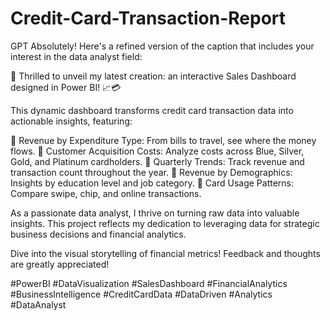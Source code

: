 # Credit-Card-Transaction-Report

GPT
Absolutely! Here's a refined version of the caption that includes your interest in the data analyst field:

🎉 Thrilled to unveil my latest creation: an interactive Sales Dashboard designed in Power BI! 📈💳

This dynamic dashboard transforms credit card transaction data into actionable insights, featuring:

🔹 Revenue by Expenditure Type: From bills to travel, see where the money flows.
🔹 Customer Acquisition Costs: Analyze costs across Blue, Silver, Gold, and Platinum cardholders.
🔹 Quarterly Trends: Track revenue and transaction count throughout the year.
🔹 Revenue by Demographics: Insights by education level and job category.
🔹 Card Usage Patterns: Compare swipe, chip, and online transactions.

As a passionate data analyst, I thrive on turning raw data into valuable insights. This project reflects my dedication to leveraging data for strategic business decisions and financial analytics.

Dive into the visual storytelling of financial metrics! Feedback and thoughts are greatly appreciated!

#PowerBI #DataVisualization #SalesDashboard #FinancialAnalytics #BusinessIntelligence #CreditCardData #DataDriven #Analytics #DataAnalyst
